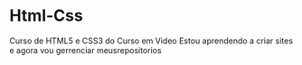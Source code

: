# Html-Css
 Curso de HTML5 e CSS3 do Curso em Video
 Estou aprendendo a criar sites e agora vou gerrenciar meusrepositorios
